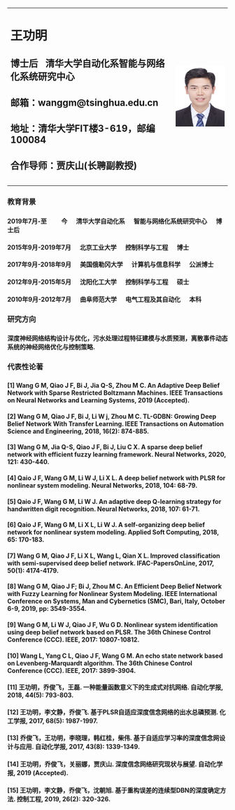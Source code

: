 <table border="0.5">
  <tr>
    <td width="75%">
      <h1>王功明</h1>
      <h2><p><b>博士后&nbsp;&nbsp;&nbsp;清华大学自动化系智能与网络化系统研究中心</b></p><h2>
      <h2><p><b>邮箱：wanggm@tsinghua.edu.cn</b></p><h2>
      <h2><p><b>地址：清华大学FIT楼3-619，邮编100084</b></p><h2>
      <h2><p><b>合作导师：贾庆山(长聘副教授)</b></p><h2>
    </td>
    <td width="25%">
      <img src="https://github.com/wanggmtsinghua/wanggmtsinghua.github.io/raw/master/Gongming.jpg" width="100%"> 
    </td>
  </tr>
</table>

<h3>教育背景<h3>
  
<h4>2019年7月-至&nbsp;&nbsp;&nbsp;&nbsp;&nbsp;&nbsp;&nbsp;&nbsp;&nbsp;&nbsp;今&nbsp;&nbsp;&nbsp;&nbsp;&nbsp;&nbsp;清华大学自动化系&nbsp;&nbsp;&nbsp;&nbsp;&nbsp;&nbsp;智能与网络化系统研究中心&nbsp;&nbsp;&nbsp;&nbsp;&nbsp;&nbsp;博士后<h4>
  
<h4>2015年9月-2019年7月&nbsp;&nbsp;&nbsp;&nbsp;&nbsp;&nbsp;北京工业大学&nbsp;&nbsp;&nbsp;&nbsp;&nbsp;&nbsp;控制科学与工程&nbsp;&nbsp;&nbsp;&nbsp;&nbsp;&nbsp;博士<h4>
  
<h4>2017年9月-2018年9月&nbsp;&nbsp;&nbsp;&nbsp;&nbsp;&nbsp;美国俄勒冈大学&nbsp;&nbsp;&nbsp;&nbsp;&nbsp;&nbsp;计算机与信息科学&nbsp;&nbsp;&nbsp;&nbsp;&nbsp;&nbsp;公派博士<h4>

<h4>2012年9月-2015年5月&nbsp;&nbsp;&nbsp;&nbsp;&nbsp;&nbsp;沈阳化工大学&nbsp;&nbsp;&nbsp;&nbsp;&nbsp;&nbsp;控制科学与工程&nbsp;&nbsp;&nbsp;&nbsp;&nbsp;&nbsp;硕士<h4>

<h4>2010年9月-2012年7月&nbsp;&nbsp;&nbsp;&nbsp;&nbsp;&nbsp;曲阜师范大学&nbsp;&nbsp;&nbsp;&nbsp;&nbsp;&nbsp;电气工程及其自动化&nbsp;&nbsp;&nbsp;&nbsp;&nbsp;&nbsp;本科<h4>

<h3>研究方向<h3>
  
<h4>深度神经网络结构设计与优化，污水处理过程特征建模与水质预测，离散事件动态系统的神经网络优化与控制策略.<h4>

<h3>代表性论著<h3>
  
<h4>[1] Wang G M, Qiao J F, Bi J, Jia Q-S, Zhou M C. An Adaptive Deep Belief Network with Sparse Restricted Boltzmann Machines. IEEE Transactions on Neural Networks and Learning Systems, 2019 (Accepted).<h4>
  
<h4>[2] Wang G M, Qiao J F, Bi J, Li W j, Zhou M C. TL-GDBN: Growing Deep Belief Network With Transfer Learning. IEEE Transactions on Automation Science and Engineering, 2018, 16(2): 874-885. <h4>
  
<h4>[3] Wang G M, Jia Q-S, Qiao J F, Bi J, Liu C X. A sparse deep belief network with efficient fuzzy learning framework. Neural Networks, 2020, 121: 430-440.<h4>
  
<h4>[4] Qaio J F, Wang G M, Li W J, Li X L. A deep belief network with PLSR for nonlinear system modeling. Neural Networks, 2018, 104: 68-79.<h4>
  
<h4>[5] Qaio J F, Wang G M, Li W J. An adaptive deep Q-learning strategy for handwritten digit recognition. Neural Networks, 2018, 107: 61-71.<h4>
  
<h4>[6] Qaio J F, Wang G M, Li X L, Li W J. A self-organizing deep belief network for nonlinear system modeling. Applied Soft Computing, 2018, 65: 170-183.<h4>
  
<h4>[7] Wang G M, Qiao J F, Li X L, Wang L, Qian X L. Improved classification with semi-supervised deep belief network. IFAC-PapersOnLine, 2017, 50(1): 4174-4179.<h4>
  
<h4>[8] Wang G M, Qiao J F; Bi J, Zhou M C. An Efficient Deep Belief Network with Fuzzy Learning for Nonlinear System Modeling. IEEE International Conference on Systems, Man and Cybernetics (SMC), Bari, Italy, October 6-9, 2019, pp: 3549-3554.<h4>
  
<h4>[9] Wang G M, Li W J, Qiao J F, Wu G D. Nonlinear system identification using deep belief network based on PLSR. The 36th Chinese Control Conference (CCC). IEEE, 2017: 10807-10812.<h4>
  
<h4>[10] Wang L, Yang C L, Qiao J F, Wang G M. An echo state network based on Levenberg-Marquardt algorithm. The 36th Chinese Control Conference (CCC). IEEE, 2017: 3899-3904.<h4>
  
<h4>[11] 王功明，乔俊飞，王磊. 一种能量函数意义下的生成式对抗网络. 自动化学报, 2018, 44(5): 793-803.<h4>
  
<h4>[12] 王功明，李文静，乔俊飞. 基于PLSR自适应深度信念网络的出水总磷预测. 化工学报, 2017, 68(5): 1987-1997.<h4>
  
<h4>[13] 乔俊飞，王功明，李晓理，韩红桂，柴伟. 基于自适应学习率的深度信念网设计与应用. 自动化学报, 2017, 43(8): 1339-1349.<h4>
  
<h4>[14] 王功明，乔俊飞，关丽娜，贾庆山. 深度信念网络研究现状与展望. 自动化学报, 2019 (Accepted).<h4>
  
<h4>[15] 王功明，李文静，乔俊飞，沈朝旭. 基于重构误差的连续型DBN的深度确定方法. 控制工程, 2019, 26(2): 320-326. <h4>
